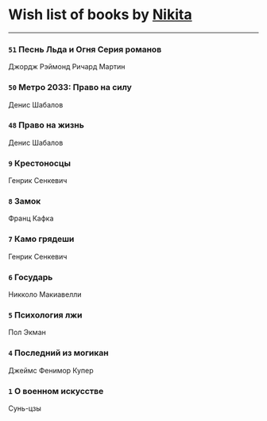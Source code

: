 # Wish list of books by [Nikita](http://vk.com/id100684315)
---

### `51` Песнь Льда и Огня Серия романов
Джордж Рэймонд Ричард Мартин

### `50` Метро 2033: Право на силу
Денис Шабалов

### `48` Право на жизнь
Денис Шабалов

### `9` Крестоносцы
Генрик Сенкевич

### `8` Замок
Франц Кафка

### `7` Камо грядеши
Генрик Сенкевич

### `6` Государь
Никколо Макиавелли

### `5` Психология лжи
Пол Экман

### `4` Последний из могикан
Джеймс Фенимор Купер

### `1` О военном искусстве
Сунь-цзы

